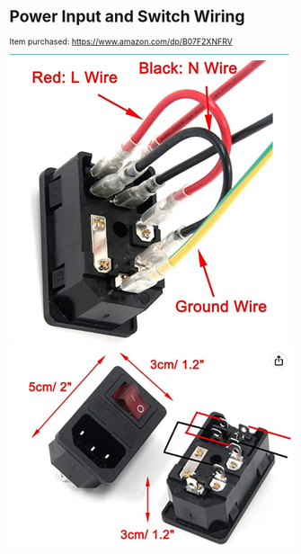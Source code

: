 # Power Input and Switch Wiring

Item purchased: https://www.amazon.com/dp/B07F2XNFRV

![Screenshot 1](./1.png)
![Screenshot 2](./2.png)